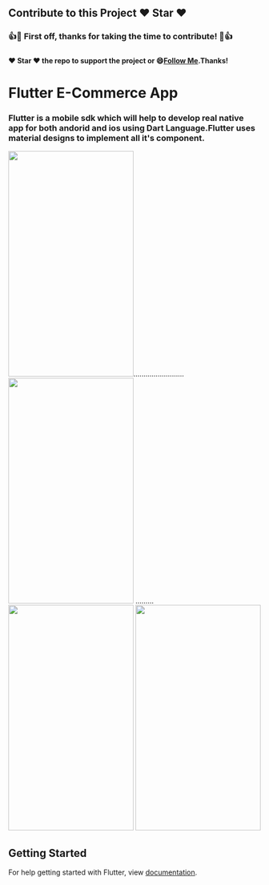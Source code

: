 ## Contribute to this Project :heart: Star :heart:

### :+1::tada: First off, thanks for taking the time to contribute! :tada::+1:

#####
#### :heart: Star :heart: the repo to support the project or :smile:[Follow Me](https://github.com/harsh6768).Thanks!

# Flutter E-Commerce App

### Flutter is a mobile sdk which will help to develop real native app for both andorid and ios using Dart Language.Flutter uses material designs to implement all it's component.

<img src="https://github.com/harsh6768/Kairat/blob/master/Images/r1.jpeg" alt="" 
width="250" height="450" >.........................<img src="https://github.com/harsh6768/Kairat/blob/master/Images/r2.jpeg" alt="" width="250" height="450" >
......... 
<img src="https://github.com/harsh6768/Kairat/blob/master/Images/r3.jpeg" alt="" width="250" height="450" >
<img src="https://github.com/harsh6768/Kairat/blob/master/Images/r4.jpeg" alt="" width="250" height="450" >


## Getting Started

For help getting started with Flutter, view 
[documentation](https://flutter.io/).
